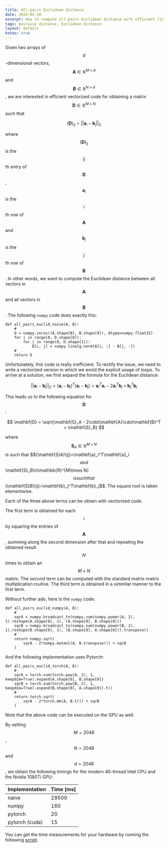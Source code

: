 ```yaml
---
title: All-pairs Euclidean distance
date: 2019-05-10
excerpt: How to compute all-pairs Euclidean distance with efficient libraries for manipulating numerical arrays (e.g., numpy and pytorch).
tags: pairwise distance, Euclidean distance
layout: default
katex: true
---
```


Given two arrays of $$d$$-dimensional vectors, $$\mathbf{A}\in\mathbb{R}^{M\times d}$$ and $$\mathbf{B}\in\mathbb{R}^{N\times d}$$, we are interested in efficient vectorized code for obtaining a matrix $$\mathbf{D}\in\mathbb{R}^{M\times N}$$ such that

$$
	(\mathbf{D})_{ij} = \vert\vert\mathbf{a}_i - \mathbf{b}_j\vert\vert_2
$$

where $$(\mathbf{D})_{ij}$$ is the $$ij$$th entry of $$\mathbf{D}$$, $$\mathbf{a}_i$$ is the $$i$$th row of $$\mathbf{A}$$ and $$\mathbf{b}_j$$ is the $$j$$th row of $$\mathbf{B}$$.
In other words, we want to compute the Euclidean distance between all vectors in $$\mathbf{A}$$ and all vectors in $$\mathbf{B}$$.
The following `numpy` code does exactly this:

```
def all_pairs_euclid_naive(A, B):
	#
	D = numpy.zeros((A.shape[0], B.shape[0]), dtype=numpy.float32)
	for i in range(0, D.shape[0]):
		for j in range(0, D.shape[1]):
			D[i, j] = numpy.linalg.norm(A[i, :] - B[j, :])
	#
	return D
```

Unfortunately, this code is really inefficient.
To rectify the issue, we need to write a vectorized version in which we avoid the explicit usage of loops.
To arrive at a solution, we first expand the formula for the Euclidean distance:

$$
	\vert\vert\mathbf{a}_i - \mathbf{b}_j\vert\vert_2=
	(\mathbf{a}_i - \mathbf{b}_j)^T(\mathbf{a}_i - \mathbf{b}_j)=
	\mathbf{a}_i^T\mathbf{a}_i - 2\mathbf{a}_i^T\mathbf{b}_j + \mathbf{b}_j^T\mathbf{b}_j
$$

This leads us to the following equation for $$\mathbf{D}$$:

$$
	\mathbf{D} = \sqrt{\mathbf{S}_A - 2\cdot\mathbf{A}\cdot\mathbf{B}^T + \mathbf{S}_B}
$$

where $$\mathbf{S}_A\in\mathbb{R}^{M\times N}$$ is such that $$(\mathbf{S}_A)_\{ij}=\mathbf{a}_i^T\mathbf{a}_i$$ and
$$\mathbf{S}_B\in\mathbb{R}^{M\times N}$$ is such that $$(\mathbf{S}_B)_{ij}=\mathbf{b}_j^T\mathbf{b}_j$$.
The square root is taken elementwise.

Each of the three above terms can be obtain with vectorized code.

The first term is obtained for each $$i$$ by squaring the entries of $$\mathbf{A}$$, summing along the second dimension after that and repeating the obtained result $$N$$ times to obtain an $$M\times N$$ matrix.
The second term can be computed with the standard matrix-matrix multiplication routine.
The third term is obtained in a simmilar manner to the first term.

Without further ado, here is the `numpy` code:

```
def all_pairs_euclid_numpy(A, B):
	#
	sqrA = numpy.broadcast_to(numpy.sum(numpy.power(A, 2), 1).reshape(A.shape[0], 1), (A.shape[0], B.shape[0]))
	sqrB = numpy.broadcast_to(numpy.sum(numpy.power(B, 2), 1).reshape(B.shape[0], 1), (B.shape[0], A.shape[0])).transpose()
	#
	return numpy.sqrt(
		sqrA - 2*numpy.matmul(A, B.transpose()) + sqrB
	)
```

And the following implementation uses Pytorch:

```
def all_pairs_euclid_torch(A, B):
	#
	sqrA = torch.sum(torch.pow(A, 2), 1, keepdim=True).expand(A.shape[0], B.shape[0])
	sqrB = torch.sum(torch.pow(B, 2), 1, keepdim=True).expand(B.shape[0], A.shape[0]).t()
	#
	return torch.sqrt(
		sqrA - 2*torch.mm(A, B.t()) + sqrB
	)
```

Note that the above code can be executed on the GPU as well.

By setting $$M=2048$$, $$N=2048$$ and $$d=2048$$, we obtain the following timings for the modern 40-thread Intel CPU and the Nvidia 1080Ti GPU:

| Implementation | Time [ms] |
| -------------- | --------- |
| naive          | 29500     |
| numpy          | 160       |
| pytorch        | 20        |
| pytorch (cuda) | 15        |

You can get the time measurements for your hardware by running the following [script](code.py).
